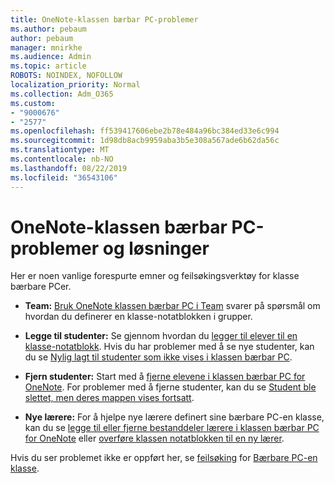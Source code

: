 ```yaml
---
title: OneNote-klassen bærbar PC-problemer
ms.author: pebaum
author: pebaum
manager: mnirkhe
ms.audience: Admin
ms.topic: article
ROBOTS: NOINDEX, NOFOLLOW
localization_priority: Normal
ms.collection: Adm_O365
ms.custom:
- "9000676"
- "2577"
ms.openlocfilehash: ff539417606ebe2b78e484a96bc384ed33e6c994
ms.sourcegitcommit: 1d98db8acb9959aba3b5e308a567ade6b62da56c
ms.translationtype: MT
ms.contentlocale: nb-NO
ms.lasthandoff: 08/22/2019
ms.locfileid: "36543106"
---
```

# <a name="onenote-class-notebook-issues-and-resolutions"></a>OneNote-klassen bærbar PC-problemer og løsninger

Her er noen vanlige forespurte emner og feilsøkingsverktøy for klasse bærbare PCer.

- **Team:** [Bruk OneNote klassen bærbar PC i Team](https://support.office.com/article/bd77f11f-27cd-4d41-bfbd-2b11799f1440) svarer på spørsmål om hvordan du definerer en klasse-notatblokken i grupper.

- **Legge til studenter:** Se gjennom hvordan du [legger til elever til en klasse-notatblokk](https://support.office.com/article/149882af-506a-4689-9fee-39309b97aae8). Hvis du har problemer med å se nye studenter, kan du se [Nylig lagt til studenter som ikke vises i klassen bærbar PC](https://support.office.com/article/4da02c45-b435-4af1-921b-51b8ee40e1c9).

- **Fjern studenter:** Start med å [fjerne elevene i klassen bærbar PC for OneNote](https://support.office.com/article/86dcf019-408f-4de8-8055-eb61f1578c3c). For problemer med å fjerne studenter, kan du se [Student ble slettet, men deres mappen vises fortsatt](https://support.office.com/article/0ed81eaa-c14a-436f-bb6f-ce95f130cc71).

- **Nye lærere:** For å hjelpe nye lærere definert sine bærbare PC-en klasse, kan du se [legge til eller fjerne bestanddeler lærere i klassen bærbar PC for OneNote](https://support.office.com/article/fdcb870b-49a7-4a14-9ea6-d817f88026f8) eller [overføre klassen notatblokken til en ny lærer](https://support.office.com/article/84ef5d4a-0eec-4d5b-bc22-1317bc3b9027).

Hvis du ser problemet ikke er oppført her, se [feilsøking](https://support.office.com/article/class-notebook-ee70aff9-52e8-449f-be6a-7cbc1d65eaea#ID0EAABAAA=Manage&ID0EABAAA=Troubleshoot) for [Bærbare PC-en klasse](https://support.office.com/article/class-notebook-ee70aff9-52e8-449f-be6a-7cbc1d65eaea). 


